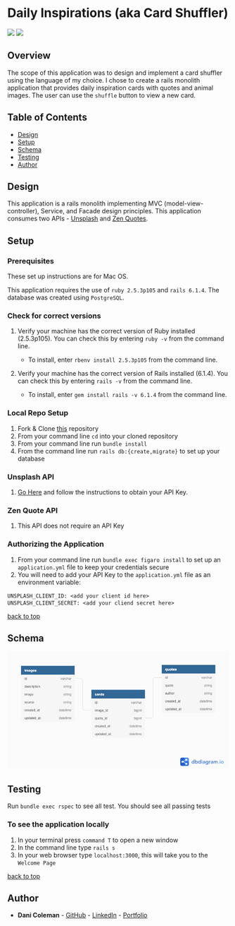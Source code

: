 # Daily Inspirations (aka Card Shuffler)
![](https://img.shields.io/badge/Rails-6.1.4-informational?style=flat&logo=<LOGO_NAME>&logoColor=white&color=4e03fc)
![](https://img.shields.io/badge/Ruby-2.5.3p105-informational?style=flat&logo=<LOGO_NAME>&logoColor=white&color=fc0324)

## Overview

The scope of this application was to design and implement a card shuffler using the language of my choice.
I chose to create a rails monolith application that provides daily inspiration cards with quotes and animal images. The user can use the `shuffle` button to view a new card.


<!-- #### Add heroku link here once deployed -->

## Table of Contents
  - [Design](#design)
  - [Setup](#setup)
  - [Schema](#schema)
  - [Testing](#testing)
  - [Author](#author)


## Design

This application is a rails monolith implementing MVC (model-view-controller), Service, and Facade design principles. This application consumes two APIs - [Unsplash](https://unsplash.com/documentation#search-photos) and [Zen Quotes](https://premium.zenquotes.io/zenquotes-documentation/).

## Setup
### Prerequisites
These set up instructions are for Mac OS.

This application requires the use of `ruby 2.5.3p105` and `rails 6.1.4`.
The database was created using `PostgreSQL`.

### Check for correct versions

1. Verify your machine has the correct version of Ruby installed (2.5.3p105).  You can check this by entering `ruby -v` from the command line.
    - To install, enter `rbenv install 2.5.3p105` from the command line.   

2. Verify your machine has the correct version of Rails installed (6.1.4).  You can check this by entering `rails -v` from the command line.
    - To install, enter `gem install rails -v 6.1.4` from the command line.

### Local Repo Setup

1. Fork & Clone [this](https://github.com/dcoleman21/Card_shuffler) repository
2. From your command line `cd` into your cloned repository
3. From your command line run `bundle install`
4. From the command line run `rails db:{create,migrate}` to set up your database

### Unsplash API

1. [Go Here](https://unsplash.com/documentation#creating-a-developer-account) and follow the instructions to obtain your API Key.

### Zen Quote API

1. This API does not require an API Key

### Authorizing the Application
1. From your command line run `bundle exec figaro install` to set up an `application.yml` file to keep your credentials secure
2. You will need to add your API Key to the `application.yml` file as an environment variable:
  ```
  UNSPLASH_CLIENT_ID: <add your client id here>
  UNSPLASH_CLIENT_SECRET: <add your cliend secret here>
  ```

[back to top](#table-of-contents)

## Schema

![](app/assets/images/card_shuffler_schema.png)

## Testing
Run `bundle exec rspec` to see all test. You should see all passing tests

### To see the application locally
1. In your terminal press `command T` to open a new window
2. In the command line type `rails s`
3. In your web browser type `localhost:3000`, this will take you to the `Welcome Page`

[back to top](#table-of-contents)

## Author

- **Dani Coleman** - [GitHub](https://github.com/dcoleman21) - [LinkedIn](https://www.linkedin.com/in/dcoleman-21/) - [Portfolio](https://terminal.turing.edu/profiles/601)
